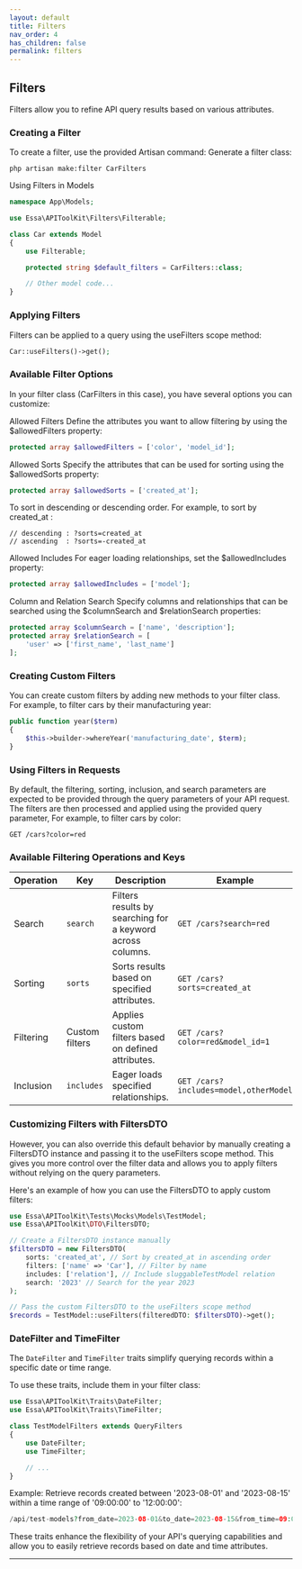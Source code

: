 ```yaml
---
layout: default
title: Filters
nav_order: 4
has_children: false
permalink: filters
---
```


## **Filters**
Filters allow you to refine API query results based on various attributes.

### Creating a Filter

To create a filter, use the provided Artisan command:
Generate a filter class:
```
php artisan make:filter CarFilters
```
Using Filters in Models
```php
namespace App\Models;

use Essa\APIToolKit\Filters\Filterable;

class Car extends Model
{
    use Filterable;

    protected string $default_filters = CarFilters::class;

    // Other model code...
}

```
### Applying Filters
Filters can be applied to a query using the useFilters scope method:
```php
Car::useFilters()->get();
```
### Available Filter Options
In your filter class (CarFilters in this case), you have several options you can customize:

Allowed Filters
Define the attributes you want to allow filtering by using the $allowedFilters property:
```php
protected array $allowedFilters = ['color', 'model_id'];
```
Allowed Sorts
Specify the attributes that can be used for sorting using the $allowedSorts property:
```php
protected array $allowedSorts = ['created_at'];
```
To sort in descending or descending order. For example, to sort by created_at :
```
// descending : ?sorts=created_at
// ascending  : ?sorts=-created_at
```
Allowed Includes
For eager loading relationships, set the $allowedIncludes property:
```php
protected array $allowedIncludes = ['model'];
```
Column and Relation Search
Specify columns and relationships that can be searched using the $columnSearch and $relationSearch properties:
```php
protected array $columnSearch = ['name', 'description'];
protected array $relationSearch = [
    'user' => ['first_name', 'last_name']
];
```
### Creating Custom Filters
You can create custom filters by adding new methods to your filter class. For example, to filter cars by their manufacturing year:
```php
public function year($term)
{
    $this->builder->whereYear('manufacturing_date', $term);
}
```
### Using Filters in Requests
By default, the filtering, sorting, inclusion, and search parameters are expected to be provided through the query parameters of your API request. The filters are then processed and applied using the provided query parameter, For example, to filter cars by color:
```
GET /cars?color=red
```
### Available Filtering Operations and Keys

| Operation      | Key            | Description                                                   | Example                                     |
|----------------|----------------|---------------------------------------------------------------|---------------------------------------------|
| Search         | `search`       | Filters results by searching for a keyword across columns.    | `GET /cars?search=red`                      |
| Sorting        | `sorts`        | Sorts results based on specified attributes.                  | `GET /cars?sorts=created_at`                |
| Filtering      | Custom filters | Applies custom filters based on defined attributes.           | `GET /cars?color=red&model_id=1`            |
| Inclusion      | `includes`     | Eager loads specified relationships.                          | `GET /cars?includes=model,otherModel`                  |


### Customizing Filters with FiltersDTO
However, you can also override this default behavior by manually creating a FiltersDTO instance and passing it to the useFilters scope method. This gives you more control over the filter data and allows you to apply filters without relying on the query parameters.

Here's an example of how you can use the FiltersDTO to apply custom filters:
```php
use Essa\APIToolKit\Tests\Mocks\Models\TestModel;
use Essa\APIToolKit\DTO\FiltersDTO;

// Create a FiltersDTO instance manually
$filtersDTO = new FiltersDTO(
    sorts: 'created_at', // Sort by created_at in ascending order
    filters: ['name' => 'Car'], // Filter by name
    includes: ['relation'], // Include sluggableTestModel relation
    search: '2023' // Search for the year 2023
);

// Pass the custom FiltersDTO to the useFilters scope method
$records = TestModel::useFilters(filteredDTO: $filtersDTO)->get();

```
### DateFilter and TimeFilter

The `DateFilter` and `TimeFilter` traits simplify querying records within a specific date or time range.

To use these traits, include them in your filter class:

```php
use Essa\APIToolKit\Traits\DateFilter;
use Essa\APIToolKit\Traits\TimeFilter;

class TestModelFilters extends QueryFilters
{
    use DateFilter;
    use TimeFilter;

    // ...
}
```
Example: Retrieve records created between '2023-08-01' and '2023-08-15' within a time range of '09:00:00' to '12:00:00':
```php 
/api/test-models?from_date=2023-08-01&to_date=2023-08-15&from_time=09:00:00&to_time=12:00:00
```
These traits enhance the flexibility of your API's querying capabilities and allow you to easily retrieve records based on date and time attributes.

----

[^1]: [It can take up to 10 minutes for changes to your site to publish after you push the changes to GitHub](https://docs.github.com/en/pages/setting-up-a-github-pages-site-with-jekyll/creating-a-github-pages-site-with-jekyll#creating-your-site).
